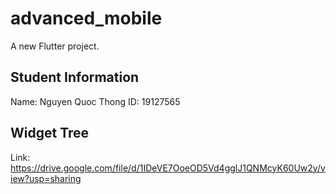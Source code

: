 # advanced_mobile

A new Flutter project.

## Student Information

Name: Nguyen Quoc Thong
ID: 19127565

## Widget Tree

Link: https://drive.google.com/file/d/1IDeVE7OoeOD5Vd4gglJ1QNMcyK60Uw2y/view?usp=sharing


